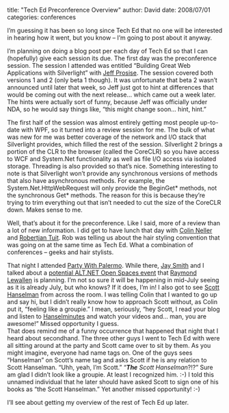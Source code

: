
title: "Tech Ed Preconference Overview"
author: David
date: 2008/07/01
categories: conferences

I’m guessing it has been so long since Tech Ed that no one will be interested in hearing how it went, but you know – I’m going to post about it anyway. 

I’m planning on doing a blog post per each day of Tech Ed so that I can (hopefully) give each session its due. The first day was the preconference session. The session I attended was entitled “Building Great Web Applications with Silverlight” with [Jeff Prosise](http://www.wintellect.com/CS/blogs/jprosise/default.aspx). The session covered both versions 1 and 2 (only beta 1 though). It was unfortunate that beta 2 wasn’t announced until later that week, so Jeff just got to hint at differences that would be coming out with the next release… which came out a week later. The hints were actually sort of funny, because Jeff was officially under NDA, so he would say things like, “this might change soon… hint, hint.” 

The first half of the session was almost entirely getting most people up-to-date with WPF, so it turned into a review session for me. The bulk of what was new for me was better coverage of the network and I/O stack that Silverlight provides, which filled the rest of the session. Silverlight 2 brings a portion of the CLR to the browser (called the CoreCLR) so you have access to WCF and System.Net functionality as well as file I/O access via isolated storage. Threading is also provided so that’s nice. Something interesting to note is that Silverlight won’t provide any synchronous versions of methods that also have asynchronous methods. For example, the System.Net.HttpWebRequest will only provide the BeginGet* methods, not the synchronous Get* methods. The reason for this is because they’re trying to trim everything out that isn’t needed to cut the size of the CoreCLR down. Makes sense to me. 

Well, that’s about it for the preconference. Like I said, more of a review than a lot of new information. I did get to have lunch that day with [Colin Neller](http://www.colinneller.com/blog/) and [Robertjan Tuit](http://www.robertjantuit.nl/). Rob was telling us about the hair styling convention that was going on at the same time as Tech Ed. What a combination of conferences – geeks and hair stylists. 
 
 
 
 
 
 
 
 
 
 
 
 
 
 
 
 
 
 
 
 
 
 
 
 
 
 
That night I attended [Party With Palermo](http://teched2008.partywithpalermo.com/). While there, [Jay Smith](http://jaysmith.us/) and I talked about a [potential ALT.NET Open Spaces event](http://jaysmith.us/index.php/2008/05/19/okc-altnet-open-spaces-being-planned-in-okc/) that [Raymond Lewallen](http://codebetter.com/blogs/raymond.lewallen) is planning. I’m not so sure it will be happening in mid-July seeing as it is already July, but who knows? If it does, I’m in! I also got to see [Scott Hanselman](http://www.hanselman.com/blog/) from across the room. I was telling Colin that I wanted to go up and say hi, but I didn’t really know how to approach Scott without, as Colin put it, “feeling like a groupie.” I mean, seriously, “hey Scott, I read your blog and listen to [Hanselminutes](http://www.hanselminutes.com/) and watch your videos and… man, you are awesome!” Missed opportunity I guess.  
That does remind me of a funny occurrence that happened that night that I heard about secondhand. The three other guys I went to Tech Ed with were all sitting around at the party and Scott came over to sit by them. As you might imagine, everyone had name tags on. One of the guys sees “Hanselman” on Scott’s name tag and asks Scott if he is any relation to Scott Hanselman. “Uhh, yeah, I’m Scott.” “<em><strong>The</strong> Scott Hanselman</em>?!?” Sure am glad I didn’t look like a groupie. At least I recognized him. :-) I told this unnamed individual that he later should have asked Scott to sign one of his books as “the Scott Hanselman.” Yet another missed opportunity! :-) 
 
 
 
 
 
 
 
 
 
 
 
 
 
 
 
 
 
 
 
 
 
 
 
 
 
 
 
 
 
 
 
 
 
 
 
 
 
 
 
 
 
 
 
 
 
 
 
 
 
 
I’ll see about getting my overview of the rest of Tech Ed up later.

